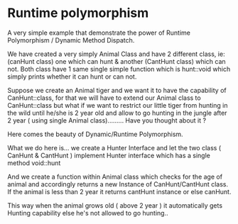 # Runtime polymorphism

A very simple example that demonstrate the power of Runtime Polymorphism / Dynamic Method Dispatch.

We have created a very simply Animal Class and have 2 different class, ie: (canHunt class) one which can hunt & another (CantHunt class) which can not. 
Both class have 1 same single simple function which is hunt::void which simply prints whether it can hunt or can not.

Suppose we create an Animal tiger and we want it to have the capability of CanHunt::class, for that we will have to extend our Animal class to CanHunt::class 
but what if we want to restrict our little tiger from hunting in the wild until he/she is 2 year old and allow to go hunting in the jungle after 2 year 
( using single Animal class)......... Have you thought about it ?

Here comes the beauty of Dynamic/Runtime Polymorphism.

What we do here is... we create a Hunter Interface and let the two class ( CanHunt & CantHunt ) implement Hunter interface which has a single method void::hunt

And we create a function within Animal class which checks for the age of animal and accordingly returns a new Instance of CanHunt/CantHunt class. 
If the animal is less than 2 year it returns cantHunt instance or else canHunt.


This way when the animal grows old ( above 2 year ) it automatically gets Hunting capability else he's not allowed to go hunting..
